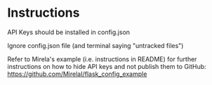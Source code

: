 # Instructions
API Keys should be installed in config.json

Ignore config.json file (and terminal saying "untracked files")

Refer to Mirela's example (i.e. instructions in README) for further instructions on how to hide API keys and not publish them to GitHub: https://github.com/MirelaI/flask_config_example
